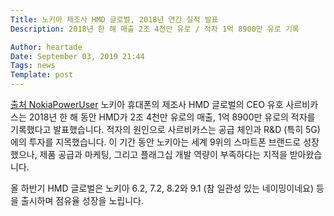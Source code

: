 ```yaml
---
Title: 노키아 제조사 HMD 글로벌, 2018년 연간 실적 발표
Description: 2018년 한 해 매출 2조 4천만 유로 / 적자 1억 8900만 유로 기록

Author: heartade
Date: September 03, 2019 21:44
Tags: news
Template: post
---
```

[출처 NokiaPowerUser](https://nokiapoweruser.com/hmd-had-nokia-phones-sales-of-eur-2-4-billion-and-a-loss-of-eur-189-million-in-2019/ )
노키아 휴대폰의 제조사 HMD 글로벌의 CEO 유호 사르비카스는 2018년 한 해 동안 HMD가 2조 4천만 유로의 매출, 1억 8900만 유로의 적자를 기록했다고 발표했습니다.
적자의 원인으로 사르비카스는 공급 체인과 R&D (특히 5G) 에의 투자를 지목했습니다. 이 기간 동안 노키아는 세계 9위의 스마트폰 브랜드로 성장했으나, 제품 공급과 마케팅, 그리고 플래그십 개발 역량이 부족하다는 지적을 받아왔습니다.


올 하반기 HMD 글로벌은 노키아 6.2, 7.2, 8.2와 9.1 (참 일관성 있는 네이밍이네요) 등을 출시하며 점유율 성장을 노립니다.
<!--stackedit_data:
eyJoaXN0b3J5IjpbLTc5MjgxMDkzMl19
-->